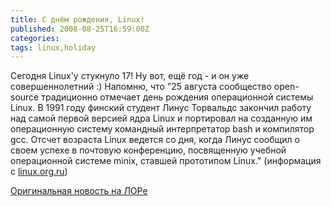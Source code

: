```yaml
---
title: С днём рождения, Linux!
published: 2008-08-25T16:59:00Z
categories: 
tags: linux,holiday
---
```


Сегодня Linux'у стукнуло 17! Ну вот, ещё год - и он уже совершеннолетний :)
Напомню, что "25 августа сообщество open-source традиционно отмечает день рождения операционной системы Linux. В 1991 году финский студент Линус Торвальдс закончил работу над самой первой версией ядра Linux и портировал на созданную им операционную систему командный интерпретатор bash и компилятор gcc. Отсчет возраста Linux ведется со дня, когда Линус сообщил о своем успехе в почтовую конференцию, посвященную учебной операционной системе minix, ставшей прототипом Linux." (информация с <a href="http://linux.org.ru/">linux.org.ru</a>)

[Оригинальная новость на ЛОРе](http://www.linux.org.ru/view-message.jsp?msgid=3043817&lastmod=1219681743524)
